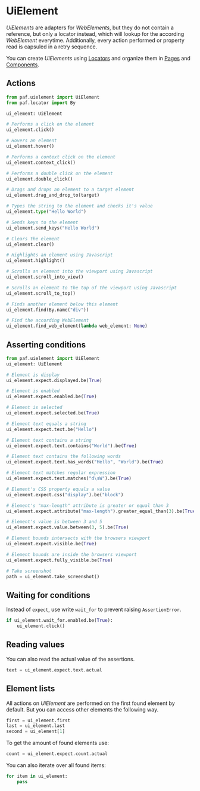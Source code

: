 # UiElement

*UiElements* are adapters for *WebElements*, but they do not contain a reference, but only a locator instead, which will lookup for the according *WebElement* everytime.
Additionally, every action performed or property read is capsuled in a retry sequence.

You can create *UiElements* using [Locators](locators.md) and organize them in [Pages](page_objects.md) and [Components](components.md).

## Actions
```python
from paf.uielement import UiElement
from paf.locator import By

ui_element: UiElement

# Performs a click on the element
ui_element.click()

# Hovers an element
ui_element.hover()

# Performs a context click on the element
ui_element.context_click()

# Performs a double click on the element
ui_element.double_click()

# Drags and drops an element to a target element
ui_element.drag_and_drop_to(target)

# Types the string to the element and checks it's value
ui_element.type("Hello World")

# Sends keys to the element
ui_element.send_keys("Hello World")

# Clears the element
ui_element.clear()

# Highlights an element using Javascript
ui_element.highlight()

# Scrolls an element into the viewport using Javascript
ui_element.scroll_into_view()

# Scrolls an element to the top of the viewport using Javascript
ui_element.scroll_to_top()

# Finds another element below this element
ui_element.find(By.name("div"))

# Find the according WebElement
ui_element.find_web_element(lambda web_element: None)
```

## Asserting conditions
```python
from paf.uielement import UiElement
ui_element: UiElement

# Element is display
ui_element.expect.displayed.be(True)

# Element is enabled
ui_element.expect.enabled.be(True)

# Element is selected
ui_element.expect.selected.be(True)

# Element text equals a string
ui_element.expect.text.be("Hello")

# Element text contains a string
ui_element.expect.text.contains("World").be(True)

# Element text contains the following words
ui_element.expect.text.has_words("Hello", "World").be(True)

# Element text matches regular expression
ui_element.expect.text.matches("d\sW").be(True)

# Element's CSS property equals a value
ui_element.expect.css("display").be("block")

# Element's "max-length" attribute is greater or equal than 3
ui_element.expect.attribute("max-length").greater_equal_than(3).be(True)

# Element's value is between 3 and 5
ui_element.expect.value.between(3, 5).be(True)

# Element bounds intersects with the browsers viewport
ui_element.expect.visible.be(True)

# Element bounds are inside the browsers viewport
ui_element.expect.fully_visible.be(True)

# Take screenshot
path = ui_element.take_screenshot()
```

## Waiting for conditions

Instead of `expect`, use write `wait_for` to prevent raising `AssertionError`.

```python
if ui_element.wait_for.enabled.be(True):
    ui_element.click()
```

## Reading values

You can also read the actual value of the assertions.

```python
text = ui_element.expect.text.actual
```


## Element lists

All actions on *UiElement* are performed on the first found element by default. But you can access other elements the following way.

```python
first = ui_element.first
last = ui_element.last
second = ui_element[1]
```

To get the amount of found elements use:
```python
count = ui_element.expect.count.actual
```

You can also iterate over all found items:

```python
for item in ui_element:
    pass
```
